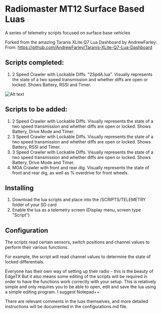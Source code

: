 # Radiomaster MT12 Surface Based Luas
A series of telemetry scripts focused on surface base vehicles

Forked from the amazing Taranis XLite Q7 Lua Dashboard by AndrewFarley:
From: https://github.com/AndrewFarley/Taranis-XLite-Q7-Lua-Dashboard

## Scripts completed:

1. 2 Speed Crawler with Lockable Diffs. "2SpdA.lua".  Visually represents the state of a two speed transmission and whether diffs are open or locked.  Shows Battery, RSSI and Timer.

![Alt text](Radiomaster-MT12-Surface-Based-Luas/blob/master/Screenshots/2SpdA.png?raw=true "Optional Title")

## Scripts to be added:

1. 2 Speed Crawler with Lockable Diffs.  Visually represents the state of a two speed transmission and whether diffs are open or locked.  Shows Battery, Drive Mode and Timer.
2. 3 Speed Crawler with Lockable Diffs.  Visually represents the state of a two speed transmission and whether diffs are open or locked.  Shows Battery, RSSI and Timer.
3. 3 Speed Crawler with Lockable Diffs.  Visually represents the state of a two speed transmission and whether diffs are open or locked.  Shows Battery, Drive Mode and Timer.
4. MOA Crawler with front and rear dig.  Visually represents the state of front and rear dig, as well as % overdrive for front wheels.
   

## Installing

1. Download the lua scripts and place into the /SCRIPTS/TELEMETRY folder of your SD card
2. Enable the lua as a telemetry screen (Display menu, screen type "Script")

## Configuration

The scripts read certain sensors, switch positions and channel values to perform their various functions.

For example, the script will read channel values to determine the state of locked differentials.

Everyone has their own way of setting up their radio - this is the beauty of EdgeTX
But it also means some editing of the scripts will be required in order to have the functions work
correctly with your setup.  This is relatively simple and only requires you to be able to open, edit
and save the lua using a simple editing program.  I suggest Notepad++

There are relevant comments in the luas themselves, and more detailed instructions will be documented
in the configurations.md file.
